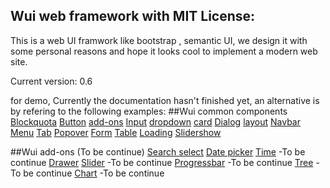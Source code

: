 Wui web framework with MIT License:
-------------------------------
This is a web UI framwork like bootstrap , semantic UI,
we design it with some personal reasons and hope it looks cool to implement a modern web site.


Current version: 0.6

for demo, Currently the documentation hasn't finished yet, an alternative is by refering to the following examples:
##Wui common components
	[Blockquota](http://htmlpreview.github.io/?https://github.com/jeven2016/wheel-ui/blob/master/example/blockquota.html "Blockquota")
	[Button](http://htmlpreview.github.io/?https://github.com/jeven2016/wheel-ui/blob/master/example/button.html "Button") 
	[add-ons](http://htmlpreview.github.io/?https://github.com/jeven2016/wheel-ui/blob/master/example/button-add-ons.html) 
	[Input](http://htmlpreview.github.io/?https://github.com/jeven2016/wheel-ui/blob/master/example/input.html)
	[dropdown](http://htmlpreview.github.io/?https://github.com/jeven2016/wheel-ui/blob/master/example/dropdown.html)
	[card](http://htmlpreview.github.io/?https://github.com/jeven2016/wheel-ui/blob/master/example/card.html)
	[Dialog](http://htmlpreview.github.io/?https://github.com/jeven2016/wheel-ui/blob/master/example/dialog.html)
	[layout](http://htmlpreview.github.io/?https://github.com/jeven2016/wheel-ui/blob/master/example/layout.html)
	[Navbar](http://htmlpreview.github.io/?https://github.com/jeven2016/wheel-ui/blob/master/example/navbar.html)
	[Menu](http://htmlpreview.github.io/?https://github.com/jeven2016/wheel-ui/blob/master/example/menu.html)
	[Tab](http://htmlpreview.github.io/?https://github.com/jeven2016/wheel-ui/blob/master/example/tab.html)
	[Popover](http://htmlpreview.github.io/?https://github.com/jeven2016/wheel-ui/blob/master/example/popover.html)
	[Form](http://htmlpreview.github.io/?https://github.com/jeven2016/wheel-ui/blob/master/example/form.html)
	[Table](http://htmlpreview.github.io/?https://github.com/jeven2016/wheel-ui/blob/master/example/table.html)
	[Loading](http://htmlpreview.github.io/?https://github.com/jeven2016/wheel-ui/blob/master/example/loading.html)
	[Slidershow](http://htmlpreview.github.io/?https://github.com/jeven2016/wheel-ui/blob/master/example/slidershow.html)
    
##Wui add-ons (To be continue)
	[Search select](http://htmlpreview.github.io/?https://github.com/jeven2016/wheel-ui/blob/master/example/search-select.html)
	[Date picker](http://htmlpreview.github.io/?https://github.com/jeven2016/wheel-ui/blob/master/example/datePicker.html)
	[Time](#) -To be continue
	[Drawer](http://htmlpreview.github.io/?https://github.com/jeven2016/wheel-ui/blob/master/example/drawer.html)
	[Slider](#) -To be continue
	[Progressbar](#) -To be continue
	[Tree](#) -To be continue
	[Chart](#) -To be continue
